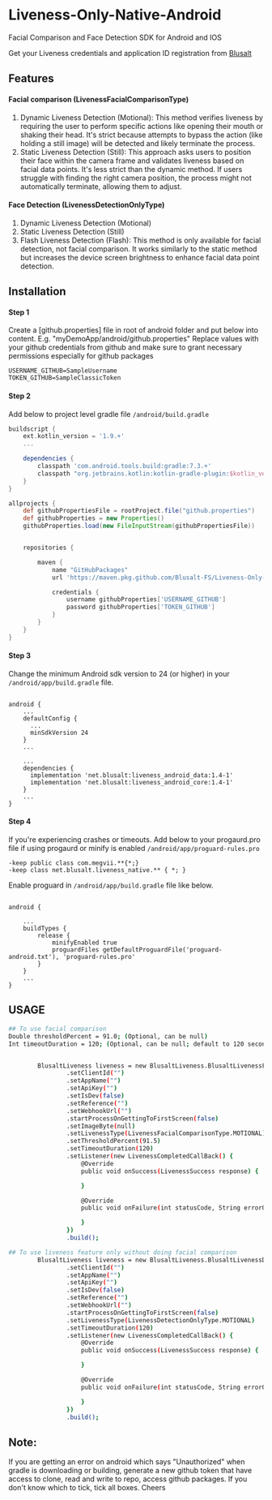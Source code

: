 # Liveness-Only-Native-Android

Facial Comparison and Face Detection SDK for Android and IOS

Get your Liveness credentials and application ID registration from [Blusalt](https://blusalt.net/)

## Features

#### Facial comparison (LivenessFacialComparisonType)
1. Dynamic Liveness Detection (Motional):
   This method verifies liveness by requiring the user to perform specific actions like opening their mouth or shaking their head.
   It's strict because attempts to bypass the action (like holding a still image) will be detected and likely terminate the process.
2. Static Liveness Detection (Still):
   This approach asks users to position their face within the camera frame and validates liveness based on facial data points.
   It's less strict than the dynamic method. If users struggle with finding the right camera position, the process might not automatically terminate, allowing them to adjust.

#### Face Detection (LivenessDetectionOnlyType)
1. Dynamic Liveness Detection (Motional)
2. Static Liveness Detection (Still)
3. Flash Liveness Detection (Flash):
   This method is only available for facial detection, not facial comparison.
   It works similarly to the static method but increases the device screen brightness to enhance facial data point detection.

   
## Installation

#### Step 1

Create a [github.properties] file in root of android folder and put below into content. E.g. "myDemoApp/android/github.properties"
Replace values with your github credentials from github and make sure to grant necessary permissions especially for github packages

```
USERNAME_GITHUB=SampleUsername
TOKEN_GITHUB=SampleClassicToken
```

#### Step 2

Add below to project level gradle file `/android/build.gradle`

```gradle
buildscript {
    ext.kotlin_version = '1.9.+'
    ...

    dependencies {
        classpath 'com.android.tools.build:gradle:7.3.+'
        classpath "org.jetbrains.kotlin:kotlin-gradle-plugin:$kotlin_version"
    }
}

allprojects {
    def githubPropertiesFile = rootProject.file("github.properties")
    def githubProperties = new Properties()
    githubProperties.load(new FileInputStream(githubPropertiesFile))


    repositories {

        maven {
            name "GitHubPackages"
            url 'https://maven.pkg.github.com/Blusalt-FS/Liveness-Only-Android-Package'

            credentials {
                username githubProperties['USERNAME_GITHUB']
                password githubProperties['TOKEN_GITHUB']
            }
        }
    }
}
```

#### Step 3

Change the minimum Android sdk version to 24 (or higher) in your `/android/app/build.gradle` file.

```

android {
    ...
    defaultConfig {
      ...
      minSdkVersion 24
    }
    ...
    
    ...
    dependencies {
      implementation 'net.blusalt:liveness_android_data:1.4-1'
      implementation 'net.blusalt:liveness_android_core:1.4-1'
    }
    ...
}
```

#### Step 4

If you're experiencing crashes or timeouts.
Add below to your progaurd.pro file if using progaurd or minify is enabled  `/android/app/proguard-rules.pro`

```proguard
-keep public class com.megvii.**{*;}
-keep class net.blusalt.liveness_native.** { *; }
```

Enable proguard in `/android/app/build.gradle` file like below.

```

android {
    
    ...
    buildTypes {
        release {
            minifyEnabled true
            proguardFiles getDefaultProguardFile('proguard-android.txt'), 'proguard-rules.pro'
        }
    }
    ...
}
```

## USAGE

```sh
## To use facial comparison
Double thresholdPercent = 91.0; (Optional, can be null)
Int timeoutDuration = 120; (Optional, can be null; default to 120 second)


        BlusaltLiveness liveness = new BlusaltLiveness.BlusaltLivenessFacialComparisonBuilder(this)
                .setClientId("")
                .setAppName("")
                .setApiKey("")
                .setIsDev(false)
                .setReference("")
                .setWebhookUrl("")
                .startProcessOnGettingToFirstScreen(false)
                .setImageByte(null)
                .setLivenessType(LivenessFacialComparisonType.MOTIONAL)
                .setThresholdPercent(91.5)
                .setTimeoutDuration(120)
                .setListener(new LivenessCompletedCallBack() {
                    @Override
                    public void onSuccess(LivenessSuccess response) {

                    }

                    @Override
                    public void onFailure(int statusCode, String errorObject) {

                    }
                })
                .build();

## To use liveness feature only without doing facial comparison
        BlusaltLiveness liveness = new BlusaltLiveness.BlusaltLivenessDetectionOnlyBuilder(this)
                .setClientId("")
                .setAppName("")
                .setApiKey("")
                .setIsDev(false)
                .setReference("")
                .setWebhookUrl("")
                .startProcessOnGettingToFirstScreen(false)
                .setLivenessType(LivenessDetectionOnlyType.MOTIONAL)
                .setTimeoutDuration(120)
                .setListener(new LivenessCompletedCallBack() {
                    @Override
                    public void onSuccess(LivenessSuccess response) {

                    }

                    @Override
                    public void onFailure(int statusCode, String errorObject) {

                    }
                })
                .build();
```

## Note:

If you are getting an error on android which says "Unauthorized" when gradle is downloading or
building, generate a new
github token that have access to clone, read and write to repo, access github packages. If you don't
know which to tick, tick all boxes. Cheers
